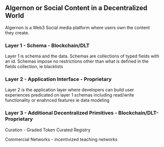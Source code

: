 ## Algernon or Social Content in a Decentralized World

Algernon is a Web3 Social media platform where users own the content they create.

### Layer 1 - Schema - Blockchain/DLT

Layer 1 is schema and the data. Schemas are collections of typed fields with an id. Schemas impose no restrictions other than what is defined in the fields collection, ie blacklists


### Layer 2 - Application Interface - Proprietary

Layer 2 is the application layer where developers can build user experiences predicated on layer 1 schemas including read/write functionality or enahnced features ie data modeling


### Layer 3 - Additional Decentralized Primitives - Blockchain/DLT-Proprietary

  Curation
    - Graded Token Curated Registry
  
  Commercial Networks
    - incentivized teaching networks


